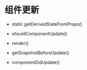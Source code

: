 # 组件更新

* static getDerivedStateFromProps()

* shouldComponentUpdate()

* render()

* getSnapshotBeforeUpdate()

* componentDidUpdate()
